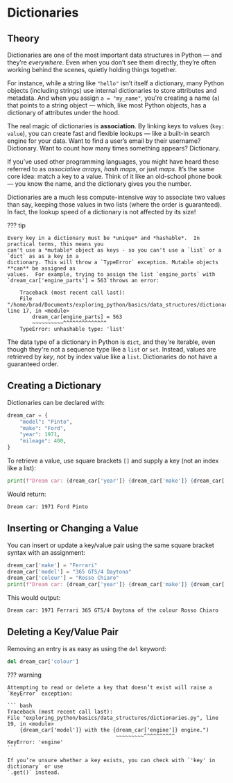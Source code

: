 # Dictionaries

## Theory

Dictionaries are one of the most important data structures in Python — and they’re *everywhere*.
Even when you don’t see them directly, they’re often working behind the scenes, quietly holding
things together.

For instance, while a string like `"hello"` isn’t itself a dictionary, many Python objects
(including strings) use internal dictionaries to store attributes and metadata. And when you
assign `a = "my_name"`, you're creating a name (`a`) that points to a string object — which, like
most Python objects, has a dictionary of attributes under the hood.

The real magic of dictionaries is **association**. By linking keys to values (`key: value`), you
can create fast and flexible lookups — like a built-in search engine for your data. Want to find
a user’s email by their username? Dictionary. Want to count how many times something appears?
Dictionary.

If you’ve used other programming languages, you might have heard these referred to as
*associative arrays*, *hash maps*, or just *maps*. It’s the same core idea: match a key to a value.
Think of it like an old-school phone book — you know the name, and the dictionary gives you the
number.

Dictionaries are a much less compute-intensive way to associate two values than say, keeping those
values in two lists (where the order is guaranteed).  In fact, the lookup speed of a dictionary is
not affected by its size!

??? tip

    Every key in a dictionary must be *unique* and *hashable*.  In practical terms, this means you
    can't use a *mutable* object as keys - so you can't use a `list` or a `dict` as as a key in a
    dictionary. This will throw a `TypeError` exception. Mutable objects **can** be assigned as
    values.  For example, trying to assign the list `engine_parts` with
    `dream_car['engine_parts'] = 563`throws an error:

        Traceback (most recent call last):
        File "/home/brad/Documents/exploring_python/basics/data_structures/dictionaries.py", line 17, in <module>
            dream_car[engine_parts] = 563
            ~~~~~~~~~~^^^^^^^^^^^^^^
        TypeError: unhashable type: 'list'


The data type of a dictionary in Python is `dict`, and they're iterable, even though they're not
a sequence type like a `list` or `set`.  Instead, values are retrieved by *key*, not by index
value like a `list`.  Dictionaries do not have a guaranteed order.

## Creating a Dictionary

Dictionaries can be declared with:

``` python {title="Creating a Dictionary" linenums="1"}
dream_car = {
    "model": "Pinto",
    "make": "Ford",
    "year": 1971,
    "mileage": 400,
}
```

To retrieve a value, use square brackets `[]` and supply a key (not an index like a list):

``` python
print(f"Dream car: {dream_car['year']} {dream_car['make']} {dream_car['model']}")
```

Would return:

``` bash
Dream car: 1971 Ford Pinto
```

## Inserting or Changing a Value

You can insert or update a key/value pair using the same square bracket syntax with an assignment:

```python {title="Inserting and Updating Key/Value Pairs" linenums="1"}
dream_car['make'] = "Ferrari"
dream_car['model'] = "365 GTS/4 Daytona"
dream_car['colour'] = "Rosso Chiaro"
print(f"Dream car: {dream_car['year']} {dream_car['make']} {dream_car['model']} of the colour {dream_car['colour']}")
```
This would output:

``` bash
Dream car: 1971 Ferrari 365 GTS/4 Daytona of the colour Rosso Chiaro
```

## Deleting a Key/Value Pair

Removing an entry is as easy as using the `del` keyword:

``` python {title="Deleting a Key/Value Pair" linenums="1"}
del dream_car['colour']
```

??? warning

    Attempting to read or delete a key that doesn’t exist will raise a `KeyError` exception:

    ``` bash
    Traceback (most recent call last):
    File "exploring_python/basics/data_structures/dictionaries.py", line 19, in <module>
        {dream_car['model']} with the {dream_car['engine']} engine.")
                                       ~~~~~~~~~^^^^^^^^^^
    KeyError: 'engine'
    ```

    If you’re unsure whether a key exists, you can check with `'key' in dictionary` or use
    `.get()` instead.
